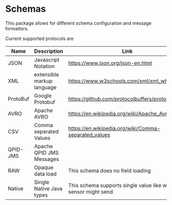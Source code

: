 # Schemas

This package allows for different schema configuration and message formatters.

Current supported protocols are

| Name      | Description                 | Link                                                            |
|-----------|-----------------------------|-----------------------------------------------------------------|
| JSON      | Javascript Notation         | https://www.json.org/json-en.html                               |
| XML       | extensible markup language  | https://www.w3schools.com/xml/xml_whatis.asp                    |
| ProtoBuf  | Google Protobuf             | https://github.com/protocolbuffers/protobuf                     |
| AVRO      | Apache AVRO                 | https://en.wikipedia.org/wiki/Apache_Avro                       |
| CSV       | Comma seperated Values      | https://en.wikipedia.org/wiki/Comma-separated_values            |
| QPID-JMS  | Apache QPID JMS Messages    |                                                                 |
| RAW       | Opaque data load            | This schema does no field loading                               |
| Native    | Single Native Java types    | This schema supports single value like what a sensor might send |

